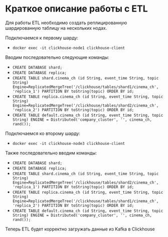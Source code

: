 # Краткое описание работы с ETL

Для работы ETL необходимо создать реплицированную шардированную таблицу на нескольких нодах.

Подключаемся к первому шарду:
- `docker exec -it clickhouse-node1 clickhouse-client`

Вводим последовательно следующие команды:
- `CREATE DATABASE shard;`
- `CREATE DATABASE replica;`
- `CREATE TABLE shard.cinema_ch (id String, event_time String, topic String) Engine=ReplicatedMergeTree('/clickhouse/tables/shard1/cinema_ch', 'replica_1') PARTITION BY toString(topic) ORDER BY id;`
- `CREATE TABLE replica.cinema_ch (id String, event_time String, topic String) Engine=ReplicatedMergeTree('/clickhouse/tables/shard2/cinema_ch', 'replica_2') PARTITION BY toString(topic) ORDER BY id;`
- `CREATE TABLE default.cinema_ch (id String, event_time String, topic String) ENGINE = Distributed('company_cluster', '', cinema_ch, rand());`

Подключаемся ко второму шарду:
- `docker exec -it clickhouse-node3 clickhouse-client`

Также последовательно вводим команды:
- `CREATE DATABASE shard;`
- `CREATE DATABASE replica;`
- `CREATE TABLE shard.cinema_ch (id String, event_time String, topic String) Engine=ReplicatedMergeTree('/clickhouse/tables/shard2/cinema_ch', 'replica_1') PARTITION BY toString(topic) ORDER BY id;`
- `CREATE TABLE replica.cinema_ch (id String, event_time String, topic String) Engine=ReplicatedMergeTree('/clickhouse/tables/shard1/cinema_ch', 'replica_2') PARTITION BY toString(topic) ORDER BY id;`
- `CREATE TABLE default.cinema_ch (id String, event_time String, topic String) ENGINE = Distributed('company_cluster', '', cinema_ch, rand());`

Теперь ETL будет корректно загружать данные из Kafka в Clickhouse
